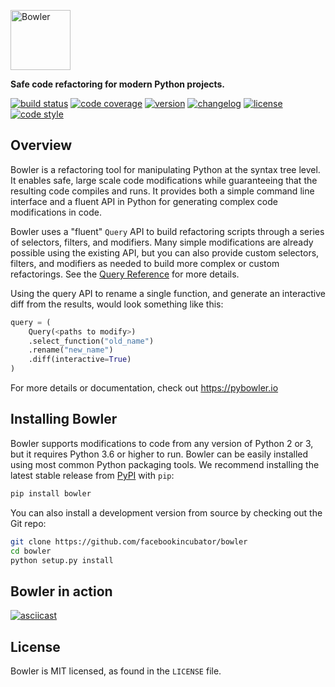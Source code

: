 <a href="https://pybowler.io"><img alt="Bowler" height="96" src="https://github.com/facebookincubator/Bowler/raw/master/website/static/img/logo/Bowler_FullColor_DarkText.png" /></a>

**Safe code refactoring for modern Python projects.**

[![build status](https://travis-ci.com/facebookincubator/Bowler.svg?branch=master)](https://travis-ci.com/facebookincubator/Bowler)
[![code coverage](https://img.shields.io/coveralls/github/facebookincubator/Bowler/master.svg)](https://coveralls.io/github/facebookincubator/Bowler)
[![version](https://img.shields.io/pypi/v/bowler.svg)](https://pypi.org/project/bowler)
[![changelog](https://img.shields.io/badge/change-log-blue.svg)](https://github.com/facebookincubator/bowler/blob/master/CHANGELOG.md)
[![license](https://img.shields.io/pypi/l/bowler.svg)](https://github.com/facebookincubator/bowler/blob/master/LICENSE)
[![code style](https://img.shields.io/badge/code%20style-black-000000.svg)](https://github.com/ambv/black)


Overview
--------

Bowler is a refactoring tool for manipulating Python at the syntax tree level. It enables
safe, large scale code modifications while guaranteeing that the resulting code compiles
and runs. It provides both a simple command line interface and a fluent API in Python for
generating complex code modifications in code.

Bowler uses a "fluent" `Query` API to build refactoring scripts through a series
of selectors, filters, and modifiers.  Many simple modifications are already possible
using the existing API, but you can also provide custom selectors, filters, and
modifiers as needed to build more complex or custom refactorings.  See the
[Query Reference](https://pybowler.io/docs/api-query) for more details.

Using the query API to rename a single function, and generate an interactive diff from
the results, would look something like this:

```python
query = (
    Query(<paths to modify>)
    .select_function("old_name")
    .rename("new_name")
    .diff(interactive=True)
)
```

For more details or documentation, check out https://pybowler.io


Installing Bowler
-----------------

Bowler supports modifications to code from any version of Python 2 or 3, but it
requires Python 3.6 or higher to run. Bowler can be easily installed using most common
Python packaging tools. We recommend installing the latest stable release from
[PyPI][] with `pip`:

```bash
pip install bowler
```

You can also install a development version from source by checking out the Git repo:

```bash
git clone https://github.com/facebookincubator/bowler
cd bowler
python setup.py install
```

Bowler in action
-------

[![asciicast](https://asciinema.org/a/txpYgkb4tdQxvK2od9evzlVov.svg)](https://asciinema.org/a/txpYgkb4tdQxvK2od9evzlVov)


License
-------

Bowler is MIT licensed, as found in the `LICENSE` file.


[PyPI]: https://pypi.org/p/bowler
